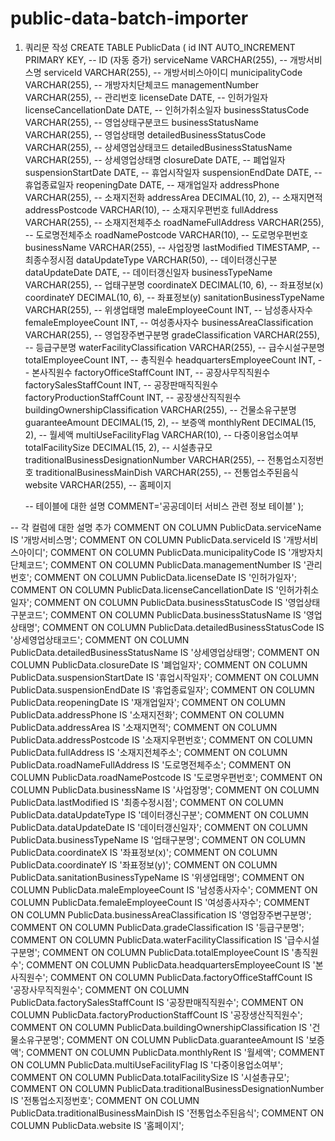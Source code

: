# public-data-batch-importer

1. 쿼리문 작성
CREATE TABLE PublicData (
id INT AUTO_INCREMENT PRIMARY KEY, -- ID (자동 증가)
serviceName VARCHAR(255), -- 개방서비스명
serviceId VARCHAR(255), -- 개방서비스아이디
municipalityCode VARCHAR(255), -- 개방자치단체코드
managementNumber VARCHAR(255), -- 관리번호
licenseDate DATE, -- 인허가일자
licenseCancellationDate DATE, -- 인허가취소일자
businessStatusCode VARCHAR(255), -- 영업상태구분코드
businessStatusName VARCHAR(255), -- 영업상태명
detailedBusinessStatusCode VARCHAR(255), -- 상세영업상태코드
detailedBusinessStatusName VARCHAR(255), -- 상세영업상태명
closureDate DATE, -- 폐업일자
suspensionStartDate DATE, -- 휴업시작일자
suspensionEndDate DATE, -- 휴업종료일자
reopeningDate DATE, -- 재개업일자
addressPhone VARCHAR(255), -- 소재지전화
addressArea DECIMAL(10, 2), -- 소재지면적
addressPostcode VARCHAR(10), -- 소재지우편번호
fullAddress VARCHAR(255), -- 소재지전체주소
roadNameFullAddress VARCHAR(255), -- 도로명전체주소
roadNamePostcode VARCHAR(10), -- 도로명우편번호
businessName VARCHAR(255), -- 사업장명
lastModified TIMESTAMP, -- 최종수정시점
dataUpdateType VARCHAR(50), -- 데이터갱신구분
dataUpdateDate DATE, -- 데이터갱신일자
businessTypeName VARCHAR(255), -- 업태구분명
coordinateX DECIMAL(10, 6), -- 좌표정보(x)
coordinateY DECIMAL(10, 6), -- 좌표정보(y)
sanitationBusinessTypeName VARCHAR(255), -- 위생업태명
maleEmployeeCount INT, -- 남성종사자수
femaleEmployeeCount INT, -- 여성종사자수
businessAreaClassification VARCHAR(255), -- 영업장주변구분명
gradeClassification VARCHAR(255), -- 등급구분명
waterFacilityClassification VARCHAR(255), -- 급수시설구분명
totalEmployeeCount INT, -- 총직원수
headquartersEmployeeCount INT, -- 본사직원수
factoryOfficeStaffCount INT, -- 공장사무직직원수
factorySalesStaffCount INT, -- 공장판매직직원수
factoryProductionStaffCount INT, -- 공장생산직직원수
buildingOwnershipClassification VARCHAR(255), -- 건물소유구분명
guaranteeAmount DECIMAL(15, 2), -- 보증액
monthlyRent DECIMAL(15, 2), -- 월세액
multiUseFacilityFlag VARCHAR(10), -- 다중이용업소여부
totalFacilitySize DECIMAL(15, 2), -- 시설총규모
traditionalBusinessDesignationNumber VARCHAR(255), -- 전통업소지정번호
traditionalBusinessMainDish VARCHAR(255), -- 전통업소주된음식
website VARCHAR(255), -- 홈페이지

    -- 테이블에 대한 설명
    COMMENT='공공데이터 서비스 관련 정보 테이블'
);

-- 각 컬럼에 대한 설명 추가
COMMENT ON COLUMN PublicData.serviceName IS '개방서비스명';
COMMENT ON COLUMN PublicData.serviceId IS '개방서비스아이디';
COMMENT ON COLUMN PublicData.municipalityCode IS '개방자치단체코드';
COMMENT ON COLUMN PublicData.managementNumber IS '관리번호';
COMMENT ON COLUMN PublicData.licenseDate IS '인허가일자';
COMMENT ON COLUMN PublicData.licenseCancellationDate IS '인허가취소일자';
COMMENT ON COLUMN PublicData.businessStatusCode IS '영업상태구분코드';
COMMENT ON COLUMN PublicData.businessStatusName IS '영업상태명';
COMMENT ON COLUMN PublicData.detailedBusinessStatusCode IS '상세영업상태코드';
COMMENT ON COLUMN PublicData.detailedBusinessStatusName IS '상세영업상태명';
COMMENT ON COLUMN PublicData.closureDate IS '폐업일자';
COMMENT ON COLUMN PublicData.suspensionStartDate IS '휴업시작일자';
COMMENT ON COLUMN PublicData.suspensionEndDate IS '휴업종료일자';
COMMENT ON COLUMN PublicData.reopeningDate IS '재개업일자';
COMMENT ON COLUMN PublicData.addressPhone IS '소재지전화';
COMMENT ON COLUMN PublicData.addressArea IS '소재지면적';
COMMENT ON COLUMN PublicData.addressPostcode IS '소재지우편번호';
COMMENT ON COLUMN PublicData.fullAddress IS '소재지전체주소';
COMMENT ON COLUMN PublicData.roadNameFullAddress IS '도로명전체주소';
COMMENT ON COLUMN PublicData.roadNamePostcode IS '도로명우편번호';
COMMENT ON COLUMN PublicData.businessName IS '사업장명';
COMMENT ON COLUMN PublicData.lastModified IS '최종수정시점';
COMMENT ON COLUMN PublicData.dataUpdateType IS '데이터갱신구분';
COMMENT ON COLUMN PublicData.dataUpdateDate IS '데이터갱신일자';
COMMENT ON COLUMN PublicData.businessTypeName IS '업태구분명';
COMMENT ON COLUMN PublicData.coordinateX IS '좌표정보(x)';
COMMENT ON COLUMN PublicData.coordinateY IS '좌표정보(y)';
COMMENT ON COLUMN PublicData.sanitationBusinessTypeName IS '위생업태명';
COMMENT ON COLUMN PublicData.maleEmployeeCount IS '남성종사자수';
COMMENT ON COLUMN PublicData.femaleEmployeeCount IS '여성종사자수';
COMMENT ON COLUMN PublicData.businessAreaClassification IS '영업장주변구분명';
COMMENT ON COLUMN PublicData.gradeClassification IS '등급구분명';
COMMENT ON COLUMN PublicData.waterFacilityClassification IS '급수시설구분명';
COMMENT ON COLUMN PublicData.totalEmployeeCount IS '총직원수';
COMMENT ON COLUMN PublicData.headquartersEmployeeCount IS '본사직원수';
COMMENT ON COLUMN PublicData.factoryOfficeStaffCount IS '공장사무직직원수';
COMMENT ON COLUMN PublicData.factorySalesStaffCount IS '공장판매직직원수';
COMMENT ON COLUMN PublicData.factoryProductionStaffCount IS '공장생산직직원수';
COMMENT ON COLUMN PublicData.buildingOwnershipClassification IS '건물소유구분명';
COMMENT ON COLUMN PublicData.guaranteeAmount IS '보증액';
COMMENT ON COLUMN PublicData.monthlyRent IS '월세액';
COMMENT ON COLUMN PublicData.multiUseFacilityFlag IS '다중이용업소여부';
COMMENT ON COLUMN PublicData.totalFacilitySize IS '시설총규모';
COMMENT ON COLUMN PublicData.traditionalBusinessDesignationNumber IS '전통업소지정번호';
COMMENT ON COLUMN PublicData.traditionalBusinessMainDish IS '전통업소주된음식';
COMMENT ON COLUMN PublicData.website IS '홈페이지';
